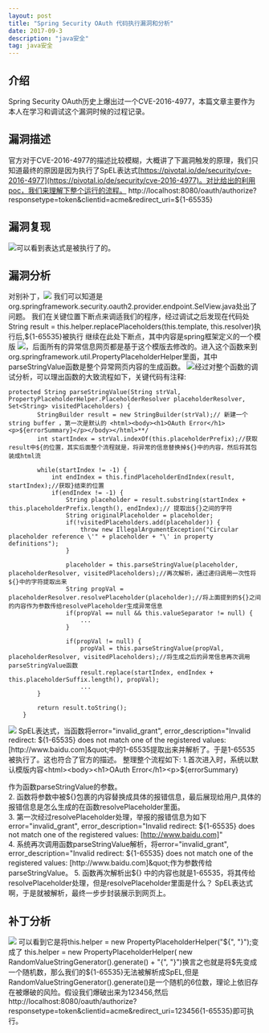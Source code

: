 ```yaml
---
layout: post  
title: "Spring Security OAuth 代码执行漏洞和分析"  
date: 2017-09-3
description: "java安全"
tag: java安全
---
```


## 介绍  
Spring Security OAuth历史上爆出过一个CVE-2016-4977，本篇文章主要作为本人在学习和调试这个漏洞时候的过程记录。
## 漏洞描述  
官方对于CVE-2016-4977的描述比较模糊，大概讲了下漏洞触发的原理，我们只知道最终的原因是因为执行了SpEL表达式[https://pivotal.io/de/security/cve-2016-4977](https://pivotal.io/de/security/cve-2016-4977)。对比给出的利用poc，我们来理解下整个运行的流程。
http://localhost:8080/oauth/authorize?responsetype=token&clientid=acme&redirect_uri=${1-65535}
##  漏洞复现  
![](http://ohsqlm7gj.bkt.clouddn.com/17-9-3/71366994.jpg)可以看到表达式是被执行了的。
##  漏洞分析  
对别补丁，![](http://ohsqlm7gj.bkt.clouddn.com/17-9-3/9636761.jpg)
我们可以知道是org.springframework.security.oauth2.provider.endpoint.SelView.java处出了问题。
我们在关键位置下断点来调适我们的程序，经过调试之后发现在代码处String result = this.helper.replacePlaceholders(this.template, this.resolver)执行后,${1-65535}被执行
继续在此处下断点，其中内容是spring框架定义的一个模版
![](http://ohsqlm7gj.bkt.clouddn.com/17-9-3/39716306.jpg)，后面所有的异常信息网页都是基于这个模版去修改的。进入这个函数来到org.springframework.util.PropertyPlaceholderHelper里面，其中parseStringValue函数是整个异常网页内容的生成函数。
![](http://ohsqlm7gj.bkt.clouddn.com/17-9-3/10984658.jpg)经过对整个函数的调试分析，可以理出函数的大致流程如下，关键代码有注释:  
```
protected String parseStringValue(String strVal, PropertyPlaceholderHelper.PlaceholderResolver placeholderResolver, Set<String> visitedPlaceholders) {
        StringBuilder result = new StringBuilder(strVal);// 新建一个string buffer ，第一次是默认的 <html><body><h1>OAuth Error</h1><p>${errorSummary}</p></body></html>**/
        int startIndex = strVal.indexOf(this.placeholderPrefix);//获取result中${的位置，其实后面整个流程就是，将异常的信息替换掉${}中的内容，然后将其包装成html流

        while(startIndex != -1) {
            int endIndex = this.findPlaceholderEndIndex(result, startIndex);//获取}结束的位置
            if(endIndex != -1) {
                String placeholder = result.substring(startIndex + this.placeholderPrefix.length(), endIndex);// 提取出${}之间的字符
                String originalPlaceholder = placeholder;
                if(!visitedPlaceholders.add(placeholder)) {
                    throw new IllegalArgumentException("Circular placeholder reference \'" + placeholder + "\' in property definitions");
                }

                placeholder = this.parseStringValue(placeholder, placeholderResolver, visitedPlaceholders);//再次解析，通过递归调用一次性将${}中的字符提取出来
                String propVal = placeholderResolver.resolvePlaceholder(placeholder);//将上面提到的${}之间的内容作为参数传给resolvePlaceholder生成异常信息
                if(propVal == null && this.valueSeparator != null) {
                    ...
                }

                if(propVal != null) {
                    propVal = this.parseStringValue(propVal, placeholderResolver, visitedPlaceholders);//将生成之后的异常信息再次调用parseStringValue函数
                    result.replace(startIndex, endIndex + this.placeholderSuffix.length(), propVal);
                    ...
        }

        return result.toString();
    } 
```  
![](http://ohsqlm7gj.bkt.clouddn.com/17-9-3/83104366.jpg)
SpEL表达式，当函数将error=&quot;invalid_grant&quot;, error_description=&quot;Invalid redirect: ${1-65535} does not match one of the registered values: [http://www.baidu.com]&quot;中的1-65535提取出来并解析了。于是1-65535被执行了。这也符合了官方的描述。
整理整个流程如下:  
1.首次进入时，系统以默认模版内容<html><body><h1>OAuth Error</h1><p>${errorSummary}</p></body></html>作为函数parseStringValue的参数。  
2. 函数将参数中被${}包裹的内容替换成具体的报错信息，最后展现给用户,具体的报错信息是怎么生成的在函数resolvePlaceholder里面。  
3. 第一次经过resolvePlaceholder处理，举报的报错信息为如下error=&quot;invalid_grant&quot;, error_description=&quot;Invalid redirect: ${1-65535} does not match one of the registered values: [http://www.baidu.com]&quot;  
4. 系统再次调用函数parseStringValue解析，将error=&quot;invalid_grant&quot;, error_description=&quot;Invalid redirect: ${1-65535} does not match one of the registered values: [http://www.baidu.com]&quot;作为参数传给parseStringValue。  
5. 函数再次解析出${}  中的内容也就是1-65535，将其传给resolvePlaceholder处理，但是resolvePlaceholder里面是什么？
SpEL表达式啊，于是就被解析，最终一步步封装展示到网页上。
##  补丁分析  
![](http://ohsqlm7gj.bkt.clouddn.com/17-9-3/20671371.jpg)
可以看到它是将this.helper = new PropertyPlaceholderHelper("${", "}");变成了  this.helper = new PropertyPlaceholderHelper( new RandomValueStringGenerator().generate() + "{", "}")换言之也就是将$先变成一个随机数，那么我们的${1-65535}无法被解析成SpEL,但是RandomValueStringGenerator().generate()是一个随机的6位数，理论上依旧存在被爆破的风险。假设我们爆破出来为123456,然后http://localhost:8080/oauth/authorize?responsetype=token&clientid=acme&redirect_uri=123456{1-65535}即可执行。
